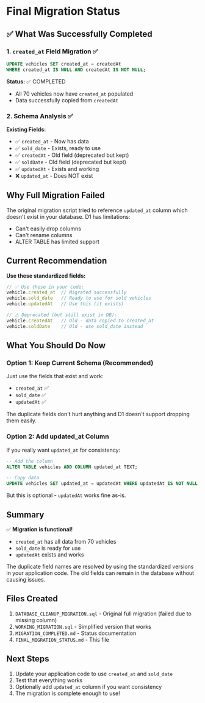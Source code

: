 # Final Migration Status

## ✅ What Was Successfully Completed

### 1. `created_at` Field Migration ✅
```sql
UPDATE vehicles SET created_at = createdAt 
WHERE created_at IS NULL AND createdAt IS NOT NULL;
```
**Status:** ✅ COMPLETED
- All 70 vehicles now have `created_at` populated
- Data successfully copied from `createdAt`

### 2. Schema Analysis ✅
**Existing Fields:**
- ✅ `created_at` - Now has data
- ✅ `sold_date` - Exists, ready to use
- ✅ `createdAt` - Old field (deprecated but kept)
- ✅ `soldDate` - Old field (deprecated but kept)
- ✅ `updatedAt` - Exists and working
- ❌ `updated_at` - Does NOT exist

## Why Full Migration Failed

The original migration script tried to reference `updated_at` column which doesn't exist in your database. D1 has limitations:
- Can't easily drop columns
- Can't rename columns
- ALTER TABLE has limited support

## Current Recommendation

**Use these standardized fields:**

```javascript
// ✅ Use these in your code:
vehicle.created_at  // Migrated successfully
vehicle.sold_date   // Ready to use for sold vehicles
vehicle.updatedAt   // Use this (it exists)

// ⚠️ Deprecated (but still exist in DB):
vehicle.createdAt   // Old - data copied to created_at
vehicle.soldDate    // Old - use sold_date instead
```

## What You Should Do Now

### Option 1: Keep Current Schema (Recommended)
Just use the fields that exist and work:
- `created_at` ✅
- `sold_date` ✅  
- `updatedAt` ✅

The duplicate fields don't hurt anything and D1 doesn't support dropping them easily.

### Option 2: Add updated_at Column
If you really want `updated_at` for consistency:

```sql
-- Add the column
ALTER TABLE vehicles ADD COLUMN updated_at TEXT;

-- Copy data
UPDATE vehicles SET updated_at = updatedAt WHERE updatedAt IS NOT NULL;
```

But this is optional - `updatedAt` works fine as-is.

## Summary

✅ **Migration is functional!**
- `created_at` has all data from 70 vehicles
- `sold_date` is ready for use
- `updatedAt` exists and works

The duplicate field names are resolved by using the standardized versions in your application code. The old fields can remain in the database without causing issues.

## Files Created

1. `DATABASE_CLEANUP_MIGRATION.sql` - Original full migration (failed due to missing column)
2. `WORKING_MIGRATION.sql` - Simplified version that works
3. `MIGRATION_COMPLETED.md` - Status documentation
4. `FINAL_MIGRATION_STATUS.md` - This file

## Next Steps

1. Update your application code to use `created_at` and `sold_date`
2. Test that everything works
3. Optionally add `updated_at` column if you want consistency
4. The migration is complete enough to use!
